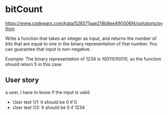 # bitCount 
https://www.codewars.com/kata/526571aae218b8ee490006f4/solutions/python


Write a function that takes an integer as input, and returns the number of bits that are equal to one in the binary representation of that number. You can guarantee that input is non-negative.

Example: The binary representation of 1234 is 10011010010, so the function should return 5 in this case

## User story 
 a user, I have to know if the input is valid 
- User test 1/1: It should be 0 if 0
- User test 1/2: It should be 5 if 1234

